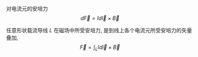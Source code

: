 对电流元的安培力 $$d\vec F=Id\vec l\times \vec B$$

任意形状载流导线 $L$ 在磁场中所受安培力, 是到线上各个电流元所受安培力的矢量叠加, $$\vec F=\int_LId\vec l\times \vec B$$

